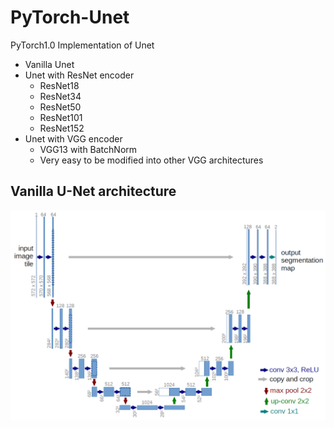 # PyTorch-Unet
PyTorch1.0 Implementation of Unet

- Vanilla Unet
- Unet with ResNet encoder
  - ResNet18
  - ResNet34
  - ResNet50
  - ResNet101
  - ResNet152
- Unet with VGG encoder
  - VGG13 with BatchNorm
  - Very easy to be modified into other VGG architectures

## Vanilla U-Net architecture
![](img/u-net-architecture.png)
